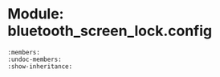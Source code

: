 # Module: bluetooth_screen_lock.config

```{automodule} bluetooth_screen_lock.config
:members:
:undoc-members:
:show-inheritance:
```
